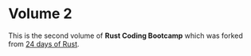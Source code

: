 Volume 2
========

This is the second volume of **Rust Coding Bootcamp** which was forked from [24 days of Rust](https://zsiciarz.github.io/24daysofrust/).
